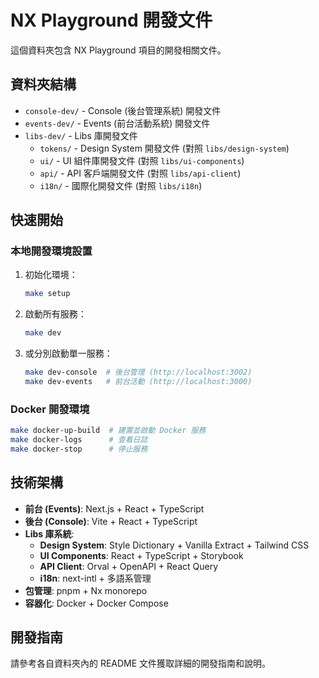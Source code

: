 # NX Playground 開發文件

這個資料夾包含 NX Playground 項目的開發相關文件。

## 資料夾結構

- `console-dev/` - Console (後台管理系統) 開發文件
- `events-dev/` - Events (前台活動系統) 開發文件
- `libs-dev/` - Libs 庫開發文件
  - `tokens/` - Design System 開發文件 (對照 `libs/design-system`)
  - `ui/` - UI 組件庫開發文件 (對照 `libs/ui-components`)
  - `api/` - API 客戶端開發文件 (對照 `libs/api-client`)
  - `i18n/` - 國際化開發文件 (對照 `libs/i18n`)

## 快速開始

### 本地開發環境設置

1. 初始化環境：

   ```bash
   make setup
   ```

2. 啟動所有服務：

   ```bash
   make dev
   ```

3. 或分別啟動單一服務：
   ```bash
   make dev-console  # 後台管理 (http://localhost:3002)
   make dev-events   # 前台活動 (http://localhost:3000)
   ```

### Docker 開發環境

```bash
make docker-up-build  # 建置並啟動 Docker 服務
make docker-logs      # 查看日誌
make docker-stop      # 停止服務
```

## 技術架構

- **前台 (Events)**: Next.js + React + TypeScript
- **後台 (Console)**: Vite + React + TypeScript
- **Libs 庫系統**:
  - **Design System**: Style Dictionary + Vanilla Extract + Tailwind CSS
  - **UI Components**: React + TypeScript + Storybook
  - **API Client**: Orval + OpenAPI + React Query
  - **i18n**: next-intl + 多語系管理
- **包管理**: pnpm + Nx monorepo
- **容器化**: Docker + Docker Compose

## 開發指南

請參考各自資料夾內的 README 文件獲取詳細的開發指南和說明。
